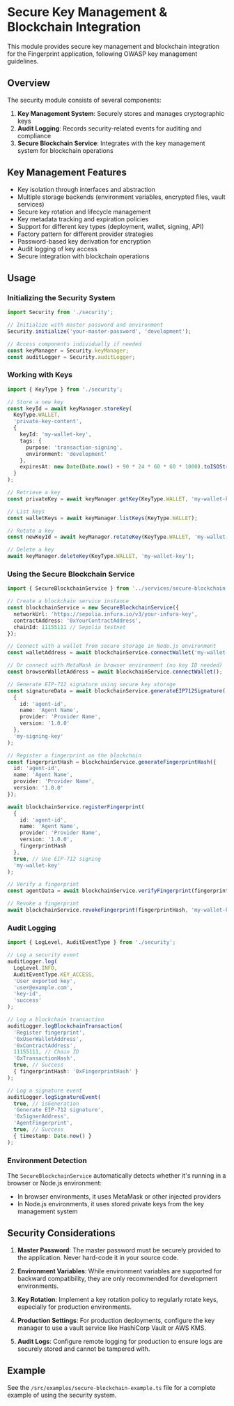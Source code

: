 # Secure Key Management & Blockchain Integration

This module provides secure key management and blockchain integration for the Fingerprint application, following OWASP key management guidelines.

## Overview

The security module consists of several components:

1. **Key Management System**: Securely stores and manages cryptographic keys
2. **Audit Logging**: Records security-related events for auditing and compliance
3. **Secure Blockchain Service**: Integrates with the key management system for blockchain operations

## Key Management Features

- Key isolation through interfaces and abstraction
- Multiple storage backends (environment variables, encrypted files, vault services)
- Secure key rotation and lifecycle management
- Key metadata tracking and expiration policies
- Support for different key types (deployment, wallet, signing, API)
- Factory pattern for different provider strategies
- Password-based key derivation for encryption
- Audit logging of key access
- Secure integration with blockchain operations

## Usage

### Initializing the Security System

```typescript
import Security from './security';

// Initialize with master password and environment
Security.initialize('your-master-password', 'development');

// Access components individually if needed
const keyManager = Security.keyManager;
const auditLogger = Security.auditLogger;
```

### Working with Keys

```typescript
import { KeyType } from './security';

// Store a new key
const keyId = await keyManager.storeKey(
  KeyType.WALLET,
  'private-key-content',
  {
    keyId: 'my-wallet-key',
    tags: {
      purpose: 'transaction-signing',
      environment: 'development'
    },
    expiresAt: new Date(Date.now() + 90 * 24 * 60 * 60 * 1000).toISOString() // 90 days
  }
);

// Retrieve a key
const privateKey = await keyManager.getKey(KeyType.WALLET, 'my-wallet-key');

// List keys
const walletKeys = await keyManager.listKeys(KeyType.WALLET);

// Rotate a key
const newKeyId = await keyManager.rotateKey(KeyType.WALLET, 'my-wallet-key');

// Delete a key
await keyManager.deleteKey(KeyType.WALLET, 'my-wallet-key');
```

### Using the Secure Blockchain Service

```typescript
import { SecureBlockchainService } from '../services/secure-blockchain.service';

// Create a blockchain service instance
const blockchainService = new SecureBlockchainService({
  networkUrl: 'https://sepolia.infura.io/v3/your-infura-key',
  contractAddress: '0xYourContractAddress',
  chainId: 11155111 // Sepolia testnet
});

// Connect with a wallet from secure storage in Node.js environment
const walletAddress = await blockchainService.connectWallet('my-wallet-key');

// Or connect with MetaMask in browser environment (no key ID needed)
const browserWalletAddress = await blockchainService.connectWallet();

// Generate EIP-712 signature using secure key storage
const signatureData = await blockchainService.generateEIP712Signature(
  {
    id: 'agent-id',
    name: 'Agent Name',
    provider: 'Provider Name',
    version: '1.0.0'
  },
  'my-signing-key'
);

// Register a fingerprint on the blockchain
const fingerprintHash = blockchainService.generateFingerprintHash({
  id: 'agent-id',
  name: 'Agent Name',
  provider: 'Provider Name',
  version: '1.0.0'
});

await blockchainService.registerFingerprint(
  {
    id: 'agent-id',
    name: 'Agent Name',
    provider: 'Provider Name',
    version: '1.0.0',
    fingerprintHash
  },
  true, // Use EIP-712 signing
  'my-wallet-key'
);

// Verify a fingerprint
const agentData = await blockchainService.verifyFingerprint(fingerprintHash);

// Revoke a fingerprint
await blockchainService.revokeFingerprint(fingerprintHash, 'my-wallet-key');
```

### Audit Logging

```typescript
import { LogLevel, AuditEventType } from './security';

// Log a security event
auditLogger.log(
  LogLevel.INFO,
  AuditEventType.KEY_ACCESS,
  'User exported key',
  'user@example.com',
  'key-id',
  'success'
);

// Log a blockchain transaction
auditLogger.logBlockchainTransaction(
  'Register fingerprint',
  '0xUserWalletAddress',
  '0xContractAddress',
  11155111, // Chain ID
  '0xTransactionHash',
  true, // Success
  { fingerprintHash: '0xFingerprintHash' }
);

// Log a signature event
auditLogger.logSignatureEvent(
  true, // isGeneration
  'Generate EIP-712 signature',
  '0xSignerAddress',
  'AgentFingerprint',
  true, // Success
  { timestamp: Date.now() }
);
```

### Environment Detection

The `SecureBlockchainService` automatically detects whether it's running in a browser or Node.js environment:

- In browser environments, it uses MetaMask or other injected providers
- In Node.js environments, it uses stored private keys from the key management system

## Security Considerations

1. **Master Password**: The master password must be securely provided to the application. Never hard-code it in your source code.

2. **Environment Variables**: While environment variables are supported for backward compatibility, they are only recommended for development environments.

3. **Key Rotation**: Implement a key rotation policy to regularly rotate keys, especially for production environments.

4. **Production Settings**: For production deployments, configure the key manager to use a vault service like HashiCorp Vault or AWS KMS.

5. **Audit Logs**: Configure remote logging for production to ensure logs are securely stored and cannot be tampered with.

## Example

See the `/src/examples/secure-blockchain-example.ts` file for a complete example of using the security system.